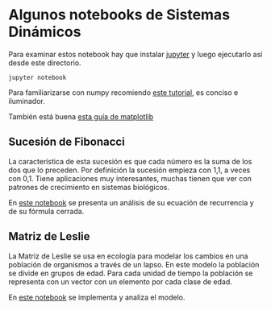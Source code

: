 # Algunos notebooks de Sistemas Dinámicos

Para examinar estos notebook hay que instalar
[jupyter](http://ipython.org) y luego ejecutarlo así desde este
directorio.

    jupyter notebook

Para familiarizarse con numpy recomiendo [este
tutorial](https://github.com/enthought/Numpy-Tutorial-SciPyConf-2015/blob/master/slides.pdf),
es conciso e iluminador.

También está buena [esta guía de matplotlib](http://www.scipy-lectures.org/intro/matplotlib/matplotlib.html)



## Sucesión de Fibonacci

La característica de esta sucesión es que cada número es la suma de
los dos que lo preceden. Por definición la sucesión empieza con 1,1, a
veces con 0,1. Tiene aplicaciones muy interesantes, muchas tienen que
ver con patrones de crecimiento en sistemas biológicos.

En [este notebook](Fibonacci.ipynb) se presenta un análisis de su
ecuación de recurrencia y de su fórmula cerrada.


## Matriz de Leslie

La Matriz de Leslie se usa en ecología para modelar los cambios en una
población de organismos a través de un lapso. En este modelo la
población se divide en grupos de edad. Para cada unidad de tiempo la
población se representa con un vector con un elemento por cada clase
de edad.

En [este
notebook](https://github.com/rgarcia-herrera/sistemas-dinamicos/blob/master/Leslie%20Model.ipynb)
se implementa y analiza el modelo.
    
